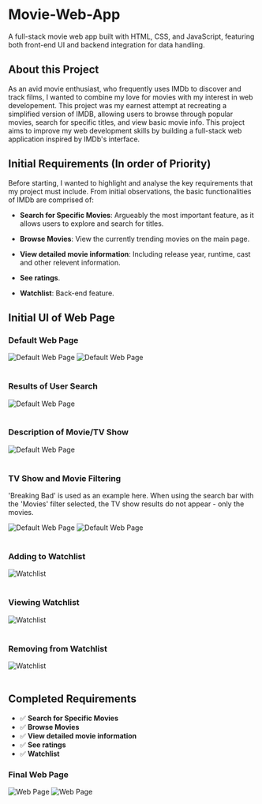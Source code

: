 # Movie-Web-App
A full-stack movie web app built with HTML, CSS, and JavaScript, featuring both front-end UI and backend integration for data handling.

## About this Project 
As an avid movie enthusiast, who frequently uses IMDb to discover and track films, I wanted to combine my love for movies with my interest in web developement. This project was my earnest attempt at recreating a simplified version of IMDB, allowing users to browse through popular movies, search for specific titles, and view basic movie info. This project aims to improve my web development skills by building a full-stack web application inspired by IMDb's interface.

## Initial Requirements (In order of Priority)
Before starting, I wanted to highlight and analyse the key requirements that my project must include. From initial observations, the basic functionalities of IMDb are comprised of: 
- **Search for Specific Movies**: Argueably the most important feature, as it allows users to explore and search for titles.
- **Browse Movies**: View the currently trending movies on the main page. 

- **View detailed movie information**: Including release year, runtime, cast and other relevent information. 
- **See ratings**.
- **Watchlist**: Back-end feature.

## Initial UI of Web Page
### Default Web Page

![Default Web Page](images/screenshot-of-default-web-page.png)
![Default Web Page](images/screenshot-of-default-web-page2.png)<br><br>

### Results of User Search

![Default Web Page](images/screenshot-of-search.png)<br><br>

### Description of Movie/TV Show

![Default Web Page](images/screenshot-of-info-page.png)<br><br>

### TV Show and Movie Filtering
'Breaking Bad' is used as an example here.
When using the search bar with the 'Movies' filter selected, the TV show results do not appear - only the movies.

![Default Web Page](images/screenshot-of-movie-filtering.png)
![Default Web Page](images/screenshot-of-tv-filtering.png)<br><br>

### Adding to Watchlist
![Watchlist](images/screenshot-of-adding-watchlist.png)<br><br>

### Viewing Watchlist
![Watchlist](images/screenshot-of-viewing-watchlist.png)<br><br>

### Removing from Watchlist
![Watchlist](images/screenshot-of-removing-watchlist.png)<br><br>

## Completed Requirements
- ✅ **Search for Specific Movies**
- ✅ **Browse Movies**
- ✅ **View detailed movie information**
- ✅ **See ratings**
- ✅ **Watchlist**

### Final Web Page
![Web Page](images/actual-final-web-page.png)
![Web Page](images/final-default-page2-screenshot.png)

